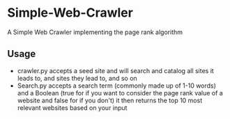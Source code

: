 # Simple-Web-Crawler
A Simple Web Crawler implementing the page rank algorithm 

## Usage
- crawler.py accepts a seed site and will search and catalog all sites it leads to, and sites they lead to, and so on
- Search.py accepts a search term (commonly made up of 1-10 words) and a Boolean (true for if you want to consider the page rank value of a website and false for if you don't) it then returns the top 10 most relevant websites based on your input
